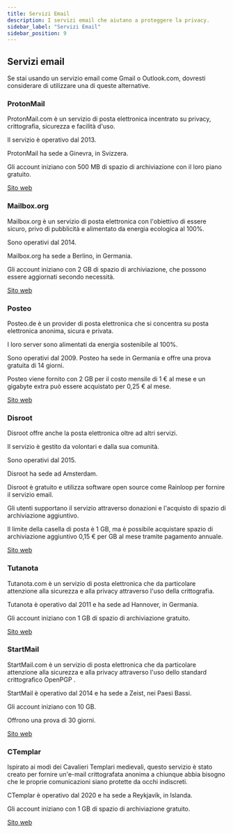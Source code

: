 ```yaml
---
title: Servizi Email
description: I servizi email che aiutano a proteggere la privacy.
sidebar_label: "Servizi Email"
sidebar_position: 9
---
```


## Servizi email

Se stai usando un servizio email come Gmail o Outlook.com, dovresti considerare di utilizzare una di queste alternative.

### ProtonMail

ProtonMail.com è un servizio di posta elettronica incentrato su privacy, crittografia, sicurezza e facilità d'uso. 

Il servizio è operativo dal 2013. 

ProtonMail ha sede a Ginevra, in Svizzera. 

Gli account iniziano con 500 MB di spazio di archiviazione con il loro piano gratuito.


<a href="https://protonmail.com/" target="_blank">Sito web</a>

### Mailbox.org

Mailbox.org è un servizio di posta elettronica con l'obiettivo di essere sicuro, privo di pubblicità e alimentato da energia ecologica al 100%. 

Sono operativi dal 2014. 

Mailbox.org ha sede a Berlino, in Germania. 

Gli account iniziano con 2 GB di spazio di archiviazione, che possono essere aggiornati secondo necessità.

<a href="https://mailbox.org/" target="_blank">Sito web</a>


### Posteo

Posteo.de è un provider di posta elettronica che si concentra su posta elettronica anonima, sicura e privata. 

I loro server sono alimentati da energia sostenibile al 100%. 

Sono operativi dal 2009. 
Posteo ha sede in Germania e offre una prova gratuita di 14 giorni. 

Posteo viene fornito con 2 GB per il costo mensile di 1 € al mese e un gigabyte extra può essere acquistato per 0,25 € al mese.

<a href="https://posteo.de/" target="_blank">Sito web</a>


### Disroot

Disroot offre anche la posta elettronica oltre ad altri servizi. 

Il servizio è gestito da volontari e dalla sua comunità. 

Sono operativi dal 2015. 

Disroot ha sede ad Amsterdam. 

Disroot è gratuito e utilizza software open source come Rainloop per fornire il servizio email. 

Gli utenti supportano il servizio attraverso donazioni e l'acquisto di spazio di archiviazione aggiuntivo. 

Il limite della casella di posta è 1 GB, ma è possibile acquistare spazio di archiviazione aggiuntivo 0,15 € per GB al mese tramite pagamento annuale.

<a href="https://disroot.org/en/services/email" target="_blank">Sito web</a>


### Tutanota

Tutanota.com è un servizio di posta elettronica che da particolare attenzione alla sicurezza e alla privacy attraverso l'uso della crittografia. 

Tutanota è operativo dal 2011 e ha sede ad Hannover, in Germania. 

Gli account iniziano con 1 GB di spazio di archiviazione gratuito.

<a href="https://tutanota.com/" target="_blank">Sito web</a>


### StartMail

StartMail.com è un servizio di posta elettronica che da particolare attenzione alla sicurezza e alla privacy attraverso l'uso dello standard crittografico OpenPGP . 

StartMail è operativo dal 2014 e ha sede a Zeist, nei Paesi Bassi. 

Gli account iniziano con 10 GB. 

Offrono una prova di 30 giorni.

<a href="https://startmail.com/" target="_blank">Sito web</a>


### CTemplar

Ispirato ai modi dei Cavalieri Templari medievali, questo servizio è stato creato per fornire un'e-mail crittografata anonima a chiunque abbia bisogno che le proprie comunicazioni siano protette da occhi indiscreti. 

CTemplar è operativo dal 2020 e ha sede a Reykjavík, in Islanda.

Gli account iniziano con 1 GB di spazio di archiviazione gratuito.

<a href="https://ctemplar.com" target="_blank">Sito web</a>